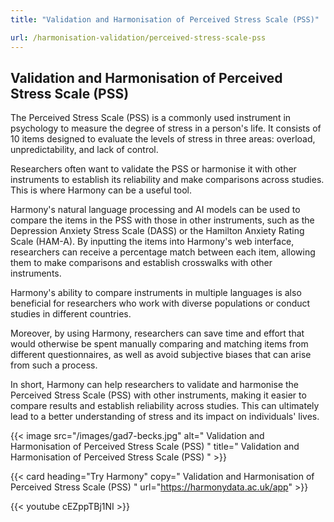 ```yaml
---
title: "Validation and Harmonisation of Perceived Stress Scale (PSS)"

url: /harmonisation-validation/perceived-stress-scale-pss
---
```


## Validation and Harmonisation of Perceived Stress Scale (PSS)

The Perceived Stress Scale (PSS) is a commonly used instrument in psychology to measure the degree of stress in a person's life. It consists of 10 items designed to evaluate the levels of stress in three areas: overload, unpredictability, and lack of control.

Researchers often want to validate the PSS or harmonise it with other instruments to establish its reliability and make comparisons across studies. This is where Harmony can be a useful tool.

Harmony's natural language processing and AI models can be used to compare the items in the PSS with those in other instruments, such as the Depression Anxiety Stress Scale (DASS) or the Hamilton Anxiety Rating Scale (HAM-A). By inputting the items into Harmony's web interface, researchers can receive a percentage match between each item, allowing them to make comparisons and establish crosswalks with other instruments.

Harmony's ability to compare instruments in multiple languages is also beneficial for researchers who work with diverse populations or conduct studies in different countries.

Moreover, by using Harmony, researchers can save time and effort that would otherwise be spent manually comparing and matching items from different questionnaires, as well as avoid subjective biases that can arise from such a process.

In short, Harmony can help researchers to validate and harmonise the Perceived Stress Scale (PSS) with other instruments, making it easier to compare results and establish reliability across studies. This can ultimately lead to a better understanding of stress and its impact on individuals' lives. 


{{< image src="/images/gad7-becks.jpg" alt=" Validation and Harmonisation of Perceived Stress Scale (PSS) " title=" Validation and Harmonisation of Perceived Stress Scale (PSS) " >}}

{{< card heading="Try Harmony" copy=" Validation and Harmonisation of Perceived Stress Scale (PSS) " url="https://harmonydata.ac.uk/app" >}}

{{< youtube cEZppTBj1NI >}}



